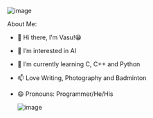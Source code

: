 ![image](https://user-images.githubusercontent.com/121359706/209473710-8ccd8aff-3b0b-41af-bac0-84ee7e49feef.png)

   About Me:
- 👋 Hi there, I’m Vasu!😁  
- 👀 I’m interested in AI
- 🌱 I’m currently learning C, C++ and Python
- 📫 Love Writing, Photography and Badminton
- 😄 Pronouns: Programmer/He/His

   ![image](https://user-images.githubusercontent.com/121359706/209473344-802581b8-b3fa-46b2-b765-03bf01b68eb9.png) 






<!---
vasu1839/vasu1839 is a ✨ special ✨ repository because its `README.md` (this file) appears on your GitHub profile.
You can click the Preview link to take a look at your changes.
--->
